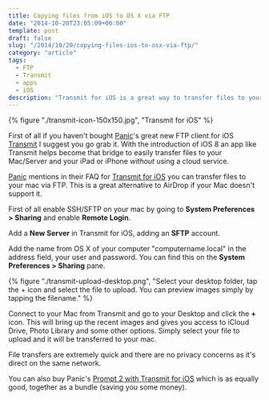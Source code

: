 ```yaml
---
title: Copying files from iOS to OS X via FTP
date: "2014-10-20T23:05:09+00:00"
template: post
draft: false
slug: "/2014/10/20/copying-files-ios-to-osx-via-ftp/"
category: "article"
tags:
  - FTP
  - Transmit
  - apps
  - iOS
description: "Transmit for iOS is a great way to transfer files to your Mac without using a cloud service."
---
```


{% figure "./transmit-icon-150x150.jpg", "Transmit for iOS" %}

First of all if you haven't bought [Panic](http://panic.com)'s great new FTP client for iOS [Transmit](https://itunes.apple.com/nz/app/transmit-ios/id917432930?mt=8&uo=4&at=10lnRx) I suggest you go grab it. With the introduction of iOS 8 an app like Transmit helps become that bridge to easily transfer files to your Mac/Server and your iPad or iPhone _without_ using a cloud service.

[Panic](https://www.panic.com/transmit-ios/) mentions in their FAQ for [Transmit for iOS](https://itunes.apple.com/nz/app/transmit-ios/id917432930?mt=8&uo=4&at=10lnRx) you can transfer files to your mac via FTP. This is a great alternative to AirDrop if your Mac doesn't support it.

First of all enable SSH/SFTP on your mac by going to **System Preferences &gt; Sharing** and enable **Remote Login**.

Add a **New Server** in Transmit for iOS, adding an **SFTP** account.

Add the name from OS X of your computer "computername.local" in the address field, your user and password. You can find this on the **System Preferences &gt; Sharing** pane.

{% figure "./transmit-upload-desktop.png", "Select your desktop folder, tap the + icon and select the file to upload. You can preview images simply by tapping the filename." %}

Connect to your Mac from Transmit and go to your Desktop and click the **+** icon. This will bring up the recent images and gives you access to iCloud Drive, Photo Library and some other options. Simply select your file to upload and it will be transferred to your mac.

File transfers are extremely quick and there are no privacy concerns as it's direct on the same network.

You can also buy Panic's [Prompt 2 with Transmit for iOS](https://itunes.apple.com/us/app-bundle/id926959558?mt=8&uo=4&at=10lnRx) which is as equally good, together as a bundle (saving you some money).
